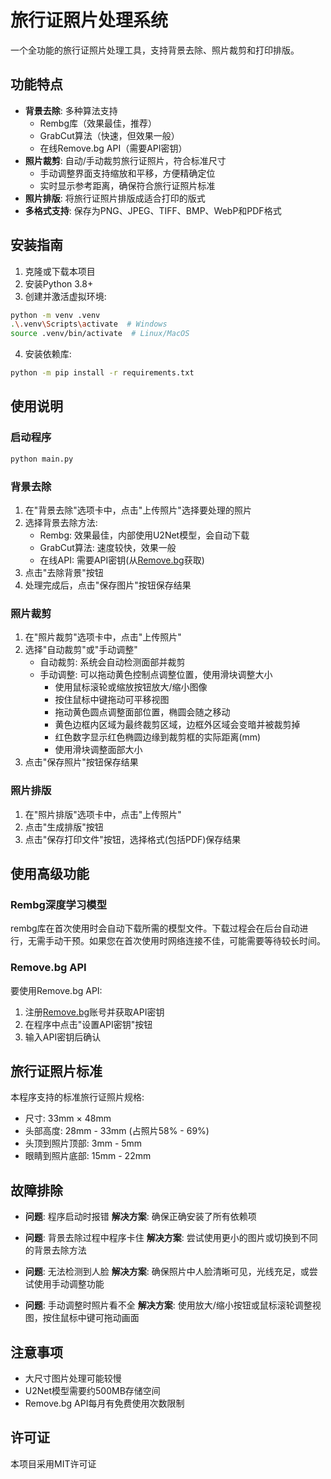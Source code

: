 # 旅行证照片处理系统

一个全功能的旅行证照片处理工具，支持背景去除、照片裁剪和打印排版。

## 功能特点

- **背景去除**: 多种算法支持
  - Rembg库（效果最佳，推荐）
  - GrabCut算法（快速，但效果一般）
  - 在线Remove.bg API（需要API密钥）
- **照片裁剪**: 自动/手动裁剪旅行证照片，符合标准尺寸
  - 手动调整界面支持缩放和平移，方便精确定位
  - 实时显示参考距离，确保符合旅行证照片标准
- **照片排版**: 将旅行证照片排版成适合打印的版式
- **多格式支持**: 保存为PNG、JPEG、TIFF、BMP、WebP和PDF格式

## 安装指南

1. 克隆或下载本项目
2. 安装Python 3.8+
3. 创建并激活虚拟环境:

```bash
python -m venv .venv
.\.venv\Scripts\activate  # Windows
source .venv/bin/activate  # Linux/MacOS
```

4. 安装依赖库:

```bash
python -m pip install -r requirements.txt
```

## 使用说明

### 启动程序

```bash
python main.py
```

### 背景去除

1. 在"背景去除"选项卡中，点击"上传照片"选择要处理的照片
2. 选择背景去除方法:
   - Rembg: 效果最佳，内部使用U2Net模型，会自动下载
   - GrabCut算法: 速度较快，效果一般
   - 在线API: 需要API密钥(从[Remove.bg](https://www.remove.bg)获取)
3. 点击"去除背景"按钮
4. 处理完成后，点击"保存图片"按钮保存结果

### 照片裁剪

1. 在"照片裁剪"选项卡中，点击"上传照片"
2. 选择"自动裁剪"或"手动调整"
   - 自动裁剪: 系统会自动检测面部并裁剪
   - 手动调整: 可以拖动黄色控制点调整位置，使用滑块调整大小
     - 使用鼠标滚轮或缩放按钮放大/缩小图像
     - 按住鼠标中键拖动可平移视图
     - 拖动黄色圆点调整面部位置，椭圆会随之移动
     - 黄色边框内区域为最终裁剪区域，边框外区域会变暗并被裁剪掉
     - 红色数字显示红色椭圆边缘到裁剪框的实际距离(mm)
     - 使用滑块调整面部大小
3. 点击"保存照片"按钮保存结果

### 照片排版

1. 在"照片排版"选项卡中，点击"上传照片"
2. 点击"生成排版"按钮
3. 点击"保存打印文件"按钮，选择格式(包括PDF)保存结果

## 使用高级功能

### Rembg深度学习模型

rembg库在首次使用时会自动下载所需的模型文件。下载过程会在后台自动进行，无需手动干预。如果您在首次使用时网络连接不佳，可能需要等待较长时间。

### Remove.bg API

要使用Remove.bg API:

1. 注册[Remove.bg](https://www.remove.bg)账号并获取API密钥
2. 在程序中点击"设置API密钥"按钮
3. 输入API密钥后确认

## 旅行证照片标准

本程序支持的标准旅行证照片规格:

- 尺寸: 33mm × 48mm
- 头部高度: 28mm - 33mm (占照片58% - 69%)
- 头顶到照片顶部: 3mm - 5mm
- 眼睛到照片底部: 15mm - 22mm

## 故障排除

- **问题**: 程序启动时报错
  **解决方案**: 确保正确安装了所有依赖项

- **问题**: 背景去除过程中程序卡住
  **解决方案**: 尝试使用更小的图片或切换到不同的背景去除方法

- **问题**: 无法检测到人脸
  **解决方案**: 确保照片中人脸清晰可见，光线充足，或尝试使用手动调整功能

- **问题**: 手动调整时照片看不全
  **解决方案**: 使用放大/缩小按钮或鼠标滚轮调整视图，按住鼠标中键可拖动画面

## 注意事项

- 大尺寸图片处理可能较慢
- U2Net模型需要约500MB存储空间
- Remove.bg API每月有免费使用次数限制

## 许可证

本项目采用MIT许可证 
